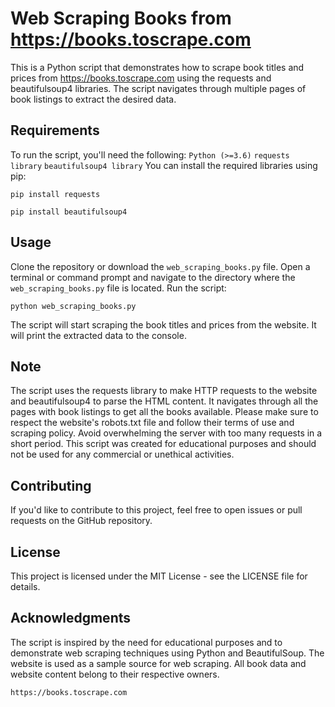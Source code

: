 # Web Scraping Books from https://books.toscrape.com
This is a Python script that demonstrates how to scrape book titles and prices from https://books.toscrape.com using the requests and beautifulsoup4 libraries. The script navigates through multiple pages of book listings to extract the desired data.

## Requirements
To run the script, you'll need the following:
`Python (>=3.6)`
`requests library`
`beautifulsoup4 library`
You can install the required libraries using pip:
```
pip install requests
```
```
pip install beautifulsoup4
```

## Usage
Clone the repository or download the `web_scraping_books.py` file.
Open a terminal or command prompt and navigate to the directory where the `web_scraping_books.py` file is located.
Run the script:
```
python web_scraping_books.py
```
The script will start scraping the book titles and prices from the website. It will print the extracted data to the console.

## Note
The script uses the requests library to make HTTP requests to the website and beautifulsoup4 to parse the HTML content. It navigates through all the pages with book listings to get all the books available.
Please make sure to respect the website's robots.txt file and follow their terms of use and scraping policy. Avoid overwhelming the server with too many requests in a short period.
This script was created for educational purposes and should not be used for any commercial or unethical activities.

## Contributing
If you'd like to contribute to this project, feel free to open issues or pull requests on the GitHub repository.

## License
This project is licensed under the MIT License - see the LICENSE file for details.

## Acknowledgments
The script is inspired by the need for educational purposes and to demonstrate web scraping techniques using Python and BeautifulSoup.
The website is used as a sample source for web scraping. All book data and website content belong to their respective owners.
```
https://books.toscrape.com
```
